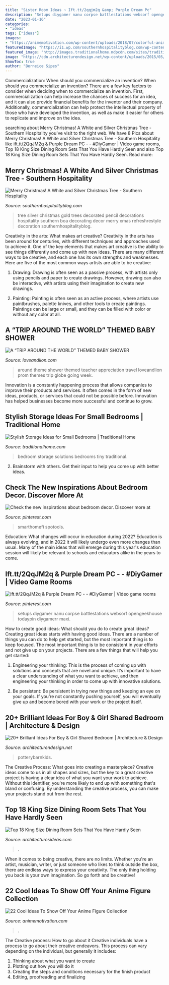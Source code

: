 ```yaml
---
title: "Sister Room Ideas ~ Ift.tt/2qqjm2q &amp; Purple Dream Pc"
description: "Setups diygamer nanu corpse battlestations websorf opengeekhouse todaypin diygamerr maxi"
date: "2023-01-16"
categories:
- "ideas"
tags: ["ideas"]
images:
- "https://animemotivation.com/wp-content/uploads/2018/07/colorful-anime-figure-collection.jpg"
featuredImage: "https://i1.wp.com/southernhospitalityblog.com/wp-content/uploads/2011/12/whitetree_thumb.jpg?fit=504%2C754&amp;ssl=1"
featured_image: "http://images.traditionalhome.mdpcdn.com/sites/traditionalhome.com/files/styles/facebook_og_image/public/slide/101998994_w.jpg?itok=rwdx2UYI"
image: "https://cdn.architecturendesign.net/wp-content/uploads/2015/05/AD-Shared-Bedroom-Boy-Girl-17.jpg"
ShowToc: true
author: "Berneice Sipes"
---
```



Commercialization: When should you commercialize an invention?
When should you commercialize an invention? 
There are a few key factors to consider when deciding when to commercialize an invention. First, commercialization can help increase the chances of success for an idea, and it can also provide financial benefits for the inventor and their company. Additionally, commercialization can help protect the intellectual property of those who have developed the invention, as well as make it easier for others to replicate and improve on the idea.

	

		
searching about Merry Christmas! A White and Silver Christmas Tree - Southern Hospitality you've visit to the right web. We have 8 Pics about Merry Christmas! A White and Silver Christmas Tree - Southern Hospitality like ift.tt/2QqJM2q &amp; Purple Dream PC - - #DiyGamer | Video game rooms, Top 18 King Size Dining Room Sets That You Have Hardly Seen and also Top 18 King Size Dining Room Sets That You Have Hardly Seen. Read more:
		
    
## Merry Christmas! A White And Silver Christmas Tree - Southern Hospitality

<img loading=lazy src="https://i1.wp.com/southernhospitalityblog.com/wp-content/uploads/2011/12/whitetree_thumb.jpg?fit=504%2C754&amp;ssl=1" onerror="this.onerror=null;this.src='https://tse1.mm.bing.net/th?id=OIP.ARsXCNeYJyheLFIBZqCZ1gHaLF&amp;pid=15.1';" alt="Merry Christmas! A White and Silver Christmas Tree - Southern Hospitality">

_Source: southernhospitalityblog.com_

>tree silver christmas gold trees decorated pencil decorations hospitality southern boa decorating decor merry xmas refreshrestyle decoration southernhospitalityblog. 

	

Creativity in the arts: What makes art creative?
Creativity in the arts has been around for centuries, with different techniques and approaches used to achieve it. One of the key elements that makes art creative is the ability to see things differently and come up with new ideas. There are many different ways to be creative, and each one has its own strengths and weaknesses. Here are five of the most common ways artists are able to be creative: 
1. Drawing: Drawing is often seen as a passive process, with artists only using pencils and paper to create drawings. However, drawing can also be interactive, with artists using their imagination to create new drawings.

2. Painting: Painting is often seen as an active process, where artists use paintbrushes, palette knives, and other tools to create paintings. Paintings can be large or small, and they can be filled with color or without any color at all.

    
## A “TRIP AROUND THE WORLD” THEMED BABY SHOWER

<img loading=lazy src="http://www.loveandlion.com/wp-content/uploads/2014/01/photo-5-1.jpg" onerror="this.onerror=null;this.src='https://tse4.mm.bing.net/th?id=OIP.uw694zAEPVT0n4FpwnJI_QHaHa&amp;pid=15.1';" alt="A “TRIP AROUND THE WORLD” THEMED BABY SHOWER">

_Source: loveandlion.com_

>around theme shower themed teacher appreciation travel loveandlion prom themes trip globe going week. 

	

Innovation is a constantly happening process that allows companies to improve their products and services. It often comes in the form of new ideas, products, or services that could not be possible before. Innovation has helped businesses become more successful and continue to grow.

    
## Stylish Storage Ideas For Small Bedrooms | Traditional Home

<img loading=lazy src="http://images.traditionalhome.mdpcdn.com/sites/traditionalhome.com/files/styles/facebook_og_image/public/slide/101998994_w.jpg?itok=rwdx2UYI" onerror="this.onerror=null;this.src='https://tse3.mm.bing.net/th?id=OIP.MmbWrkDLAwOAMAiLG1OnGgHaHa&amp;pid=15.1';" alt="Stylish Storage Ideas for Small Bedrooms | Traditional Home">

_Source: traditionalhome.com_

>bedroom storage solutions bedrooms tiny traditional. 

	

2. Brainstorm with others. Get their input to help you come up with better ideas.

    
## Check The New Inspirations About Bedroom Decor. Discover More At

<img loading=lazy src="https://i.pinimg.com/originals/c1/2c/36/c12c36a60151faf2a5d78558994de53a.jpg" onerror="this.onerror=null;this.src='https://tse2.mm.bing.net/th?id=OIP.sBz9RrRucWCfqGDf7SP73AHaLH&amp;pid=15.1';" alt="Check the new inspirations about bedroom decor. Discover more at">

_Source: pinterest.com_

>smarthomefi spotools. 

	

Education: What changes will occur in education during 2022?
Education is always evolving, and in 2022 it will likely undergo even more changes than usual. Many of the main ideas that will emerge during this year's education session will likely be relevant to schools and educators alike in the years to come.

    
## Ift.tt/2QqJM2q &amp; Purple Dream PC - - #DiyGamer | Video Game Rooms

<img loading=lazy src="https://i.pinimg.com/736x/9a/82/11/9a8211400a4eb1f018c65d15791044c9.jpg" onerror="this.onerror=null;this.src='https://tse4.mm.bing.net/th?id=OIP.yjvdxRx7SzEWsMHYIbMpawHaHA&amp;pid=15.1';" alt="ift.tt/2QqJM2q &amp; Purple Dream PC - - #DiyGamer | Video game rooms">

_Source: pinterest.com_

>setups diygamer nanu corpse battlestations websorf opengeekhouse todaypin diygamerr maxi. 

	

How to create good ideas: What should you do to create great ideas?
Creating great ideas starts with having good ideas. There are a number of things you can do to help get started, but the most important thing is to keep focused. The most important thing is to be consistent in your efforts and not give up on your projects. There are a few things that will help you get started:
1. Engineering your thinking: This is the process of coming up with solutions and concepts that are novel and unique. It’s important to have a clear understanding of what you want to achieve, and then engineering your thinking in order to come up with innovative solutions.

2. Be persistent: Be persistent in trying new things and keeping an eye on your goals. If you’re not constantly pushing yourself, you will eventually give up and become bored with your work or the project itself.


    
## 20+ Brilliant Ideas For Boy &amp; Girl Shared Bedroom | Architecture &amp; Design

<img loading=lazy src="https://cdn.architecturendesign.net/wp-content/uploads/2015/05/AD-Shared-Bedroom-Boy-Girl-17.jpg" onerror="this.onerror=null;this.src='https://tse1.mm.bing.net/th?id=OIP.S02W3B5ltf0SxvCK2KQosAHaGh&amp;pid=15.1';" alt="20+ Brilliant Ideas For Boy &amp; Girl Shared Bedroom | Architecture &amp; Design">

_Source: architecturendesign.net_

>potterybarnkids. 

	

The Creative Process: What goes into creating a masterpiece?
Creative ideas come to us in all shapes and sizes, but the key to a great creative project is having a clear idea of what you want your work to achieve. Without this identifier, you're more likely to end up with something that's bland or confusing. By understanding the creative process, you can make your projects stand out from the rest.

    
## Top 18 King Size Dining Room Sets That You Have Hardly Seen

<img loading=lazy src="https://architecturesideas.com/wp-content/uploads/2017/08/18-14.jpg" onerror="this.onerror=null;this.src='https://tse4.mm.bing.net/th?id=OIP.VZjwc-BhQikYQxngCS7ICgHaE0&amp;pid=15.1';" alt="Top 18 King Size Dining Room Sets That You Have Hardly Seen">

_Source: architecturesideas.com_

>. 

	

When it comes to being creative, there are no limits. Whether you're an artist, musician, writer, or just someone who likes to think outside the box, there are endless ways to express your creativity. The only thing holding you back is your own imagination. So go forth and be creative!

    
## 22 Cool Ideas To Show Off Your Anime Figure Collection

<img loading=lazy src="https://animemotivation.com/wp-content/uploads/2018/07/colorful-anime-figure-collection.jpg" onerror="this.onerror=null;this.src='https://tse2.mm.bing.net/th?id=OIP.3xpV9ffczvAcJK0XDHJqmQAAAA&amp;pid=15.1';" alt="22 Cool Ideas To Show Off Your Anime Figure Collection">

_Source: animemotivation.com_

>. 

	

The Creative process: How to go about it
Creative individuals have a process to go about their creative endeavors. This process can vary depending on the individual, but generally it includes: 
1. Thinking about what you want to create 
2. Plotting out how you will do it 
3. Creating the steps and conditions necessary for the finish product 
4. Editing, proofreading and finalizing 

